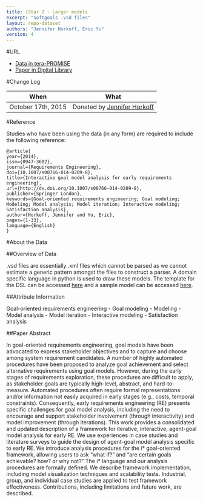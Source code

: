 ```yaml
---
title: iStar 2 - Larger models
excerpt: "Softgoals .vsd files"
layout: repo-dataset
authors: "Jennifer Horkoff, Eric Yu"
version: 4
---
```


#URL

* [Data in tera-PROMISE](https://terapromise.csc.ncsu.edu:8443/!/#repo/view/head/requirements/softgoals/GMRepo/CounselingService)
* [Paper in Digital Library](http://link.springer.com/article/10.1007%2Fs00766-014-0209-8)

#Change Log

When | What
---- | ----
October 17th, 2015 | Donated by [Jennifer Horkoff](/repo/people/data-donors/promise4.html)

#Reference

Studies who have been using the data (in any form) are required to include the following reference:

```
@article{
year={2014},
issn={0947-3602},
journal={Requirements Engineering},
doi={10.1007/s00766-014-0209-8},
title={Interactive goal model analysis for early requirements engineering},
url={http://dx.doi.org/10.1007/s00766-014-0209-8},
publisher={Springer London},
keywords={Goal-oriented requirements engineering; Goal modeling; Modeling; Model analysis; Model iteration; Interactive modeling; Satisfaction analysis},
author={Horkoff, Jennifer and Yu, Eric},
pages={1-33},
language={English}
}
```

#About the Data

##Overview of Data

.vsd files are essentially .xml files which cannot be parsed as we cannot estimate a generic pattern amongst the files to construct a parser. A domain specific language in python is used to draw these models. The template for the DSL can be accessed [here](https://github.com/ai-se/softgoals/blob/master/src/pystar/template.py) and a sample model can be accessed [here](https://github.com/ai-se/softgoals/blob/master/src/pystar/models/bCMS_SR_Witness.py).

##Attribute Information

Goal-oriented requirements engineering - Goal modeling - Modeling - Model analysis - Model iteration - Interactive modeling - Satisfaction analysis

##Paper Abstract

In goal-oriented requirements engineering, goal models have been advocated to express stakeholder objectives and to capture and choose among system requirement candidates. A number of highly automated procedures have been proposed to analyze goal achievement and select alternative requirements using goal models. However, during the early stages of requirements exploration, these procedures are difficult to apply, as stakeholder goals are typically high-level, abstract, and hard-to-measure. Automated procedures often require formal representations and/or information not easily acquired in early stages (e.g., costs, temporal constraints). Consequently, early requirements engineering (RE) presents specific challenges for goal model analysis, including the need to encourage and support stakeholder involvement (through interactivity) and model improvement (through iterations). This work provides a consolidated and updated description of a framework for iterative, interactive, agent-goal model analysis for early RE. We use experiences in case studies and literature surveys to guide the design of agent-goal model analysis specific to early RE. We introduce analysis procedures for the i* goal-oriented framework, allowing users to ask “what if?” and “are certain goals achievable? how? or why not?” The i* language and our analysis procedures are formally defined. We describe framework implementation, including model visualization techniques and scalability tests. Industrial, group, and individual case studies are applied to test framework effectiveness. Contributions, including limitations and future work, are described.

